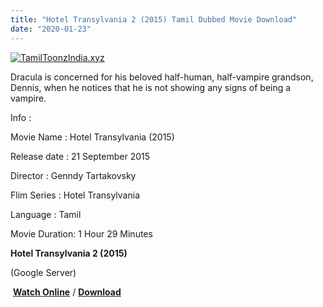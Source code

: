 ```yaml
---
title: "Hotel Transylvania 2 (2015) Tamil Dubbed Movie Download"
date: "2020-01-23"
---
```


[![TamilToonzIndia.xyz](https://1.bp.blogspot.com/-pzS-2-WcwNo/XinNuFM73nI/AAAAAAAAAXE/pKbPCaogNQAJLGdMzfZ4zSiVnJwAVllkQCLcBGAsYHQ/s320/Hotel{f216006c657ec1a5ed06024de5f69d9b163acc7023fc8ad1765907c25dd17e7b}2BTransylvania{f216006c657ec1a5ed06024de5f69d9b163acc7023fc8ad1765907c25dd17e7b}2B2{f216006c657ec1a5ed06024de5f69d9b163acc7023fc8ad1765907c25dd17e7b}2B{f216006c657ec1a5ed06024de5f69d9b163acc7023fc8ad1765907c25dd17e7b}2528TamilToonzIndia.xyz{f216006c657ec1a5ed06024de5f69d9b163acc7023fc8ad1765907c25dd17e7b}2529.jpg "Tamil Toonz India ")](https://1.bp.blogspot.com/-pzS-2-WcwNo/XinNuFM73nI/AAAAAAAAAXE/pKbPCaogNQAJLGdMzfZ4zSiVnJwAVllkQCLcBGAsYHQ/s1600/Hotel{f216006c657ec1a5ed06024de5f69d9b163acc7023fc8ad1765907c25dd17e7b}2BTransylvania{f216006c657ec1a5ed06024de5f69d9b163acc7023fc8ad1765907c25dd17e7b}2B2{f216006c657ec1a5ed06024de5f69d9b163acc7023fc8ad1765907c25dd17e7b}2B{f216006c657ec1a5ed06024de5f69d9b163acc7023fc8ad1765907c25dd17e7b}2528TamilToonzIndia.xyz{f216006c657ec1a5ed06024de5f69d9b163acc7023fc8ad1765907c25dd17e7b}2529.jpg)

Dracula is concerned for his beloved half-human, half-vampire grandson, Dennis, when he notices that he is not showing any signs of being a vampire.

  

  

Info :

  

Movie Name : Hotel Transylvania (2015)

Release date : 21 September 2015

Director : Genndy Tartakovsky

Flim Series : Hotel Transylvania

Language : Tamil

Movie Duration: 1 Hour 29 Minutes

  

  

**Hotel Transylvania 2 (2015)**

 (Google Server)

  

 **[Watch Online](https://gplinks.in/iau8hx)** / **[Download](https://gplinks.in/iau8hx)**
